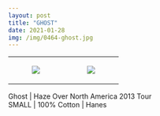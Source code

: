 ```yaml
---
layout: post
title: "GHOST"
date: 2021-01-28
img: /img/0464-ghost.jpg
---
```




<table style="width:100%;"><tr><td style="vertical-align:top;">
      <figure class="tmblr-full" data-orig-height="2048" data-orig-width="1365" data-orig-src="https://concertshirts.netlify.app/shirts/0464/0464-01.jpg"><img src="https://64.media.tumblr.com/880d9b93c0316b6d2235807af55fca94/f3c8f66382f38767-e6/s540x810/adae0194563d56c8ca23bba0b2294aed5dc10ca3.jpg" data-orig-height="2048" data-orig-width="1365" data-orig-src="https://concertshirts.netlify.app/shirts/0464/0464-01.jpg"/></figure></td>
    <td style="vertical-align:top;">
      <figure class="tmblr-full" data-orig-height="2048" data-orig-width="1365" data-orig-src="https://concertshirts.netlify.app/shirts/0464/0464-02.jpg"><img src="https://64.media.tumblr.com/902fa19d97e5b320bf35b853aafb62f4/f3c8f66382f38767-f4/s540x810/c2f16286c0748c8b0e122ae4c05794b500cf2ba2.jpg" data-orig-height="2048" data-orig-width="1365" data-orig-src="https://concertshirts.netlify.app/shirts/0464/0464-02.jpg"/></figure></td>
  </tr></table><p>
  Ghost | Haze Over North America 2013 Tour<br/>SMALL | 100% Cotton | Hanes
</p>
